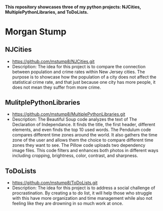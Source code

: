 #### This repository showcases three of my python projects: NJCities, MultiplePythonLibraries, and ToDoLists.
# Morgan Stump
## NJCities
* https://github.com/mstump8/NJCities.git
* Description: The idea for this project is to compare the connection between population and crime rates within New Jersey cities. The purpose is to showcase how the population of a city does not affect the statistical crime rate, and that just because one city has more people, it does not mean they suffer from more crime.



## MulitplePythonLibraries
* https://github.com/mstump8/MultiplePythonLibraries.git
* Description: The Beautiful Soup code analyzes the text of The Declaration of Independance. It finds the title, the first header, different elements, and even finds the top 10 used words. The Pendulum code compares different time zones around the world. It also gathers the time zone of the user and allows them the choice to compare different time zones they want to see. The Pillow code uploads two dependency image files. This code filters and enhances both photos in different ways including cropping, brightness, color, contrast, and sharpness.



## ToDoLists
* https://github.com/mstump8/ToDoLists.git
* Description: The idea for this project is to address a social challenge of procrastination. By creating a to do list, it will help those who struggle with this have more organization and time management while also not feeling like they are drowning in so much work at once.
